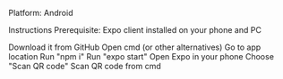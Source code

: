 Platform: Android

Instructions Prerequisite: Expo client installed on your phone and PC

Download it from GitHub
Open cmd (or other alternatives)
Go to app location
Run "npm i"
Run "expo start"
Open Expo in your phone
Choose "Scan QR code"
Scan QR code from cmd
